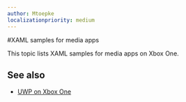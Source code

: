 ```yaml
---
author: Mtoepke
localizationpriority: medium
---
```

#XAML samples for media apps

This topic lists XAML samples for media apps on Xbox One.

## See also
- [UWP on Xbox One](index.md)
